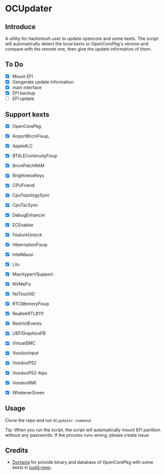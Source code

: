 # OCUpdater
## Introduce

A utility for hackintosh user to update opencore and some kexts. The script will automatically detect the local kexts or OpenCorePkg's version and compare with the remote one, then give the update information of them.

## To Do

- [x] Mount EFI
- [x] Gengerate update information
- [x] main interface
- [x] EFI backup 
- [ ] EFI update

## Support kexts

- [x] OpenCorePkg

- [x] AirportBrcmFixup,

- [x] AppleALC

- [x] BT4LEContinuityFixup

- [x] BrcmPatchRAM

- [x] BrightnessKeys

- [x] CPUFriend

- [x] CpuTopologySync

- [x] CpuTscSync

- [x] DebugEnhancer

- [x] ECEnabler

- [x] FeatureUnlock

- [x] HibernationFixup

- [x] IntelMausi

- [x] Lilu

- [x] MacHyperVSupport

- [x] NVMeFix

- [x] NoTouchID

- [x] RTCMemoryFixup

- [x] RealtekRTL8111

- [x] RestrictEvents

- [x] UEFIGraphicsFB

- [x] VirtualSMC

- [x] VoodooInput

- [x] VoodooPS2

- [x] VoodooPS2-Alps

- [x] VoodooRMI

- [x] WhateverGreen

## Usage

Clone the repo and run `OCupdater.command`.

Tip: When you run the script, the script will automatically mount EFI partition without any passwords. If the process runs wrong, please create issue.

## Credits

- [Dortania](https://github.com/dortania) for provide binary and database of OpenCorePkg with some kexts in [build-repo](https://github.com/dortania/build-repo/tree/builds).
